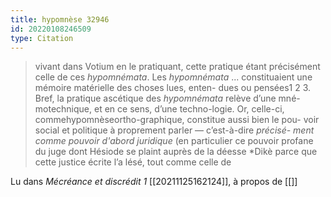 ```yaml
---
title: hypomnèse 32946
id: 20220108246509
type: Citation
---
```


> vivant dans Votium en le pratiquant, cette pratique étant précisément celle de ces *hypomnémata*. Les *hypomnémata* ... constituaient une mémoire matérielle des choses lues, enten- dues ou pensées1 2 3. Bref, la pratique ascétique des *hypomnémata* relève d’une mné- motechnique, et en ce sens, d’une techno-logie. Or, celle-ci, commehypomnèseortho-graphique, constitue aussi bien le pou- voir social et politique à proprement parler — c’est-à-dire *précisé- ment comme pouvoir d'abord juridique* (en particulier ce pouvoir profane du juge dont Hésiode se plaint auprès de la déesse *Dikè parce que cette justice écrite l’a lésé, tout comme celle de

Lu dans *Mécréance et discrédit 1* [[20211125162124]], à propos de [[]]